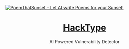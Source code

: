 <a href="https://hacktype.za16.co">
  <img alt="PoemThatSunset – Let AI write Poems for your Sunset!" src="https://hacktype.za16.co/opengraph-image">
  <h1 align="center">HackType</h1>
</a>

<p align="center">
  AI Powered Vulnerability Detector
</p>